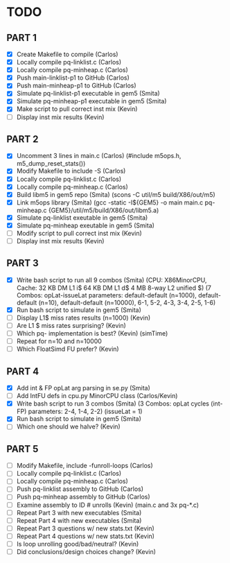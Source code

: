 # TODO

## PART 1

- [x] Create Makefile to compile 				(Carlos)
- [x] Locally compile pq-linklist.c 			(Carlos)
- [x] Locally compile pq-minheap.c 				(Carlos)
- [x] Push main-linklist-p1 to GitHub 			(Carlos)
- [x] Push main-minheap-p1 to GitHub 			(Carlos)
- [x] Simulate pq-linklist-p1 executable in gem5 (Smita)
- [x] Simulate pq-minheap-p1 executable in gem5 	(Smita)
- [x] Make script to pull correct inst mix 		(Kevin)
- [ ] Display inst mix results 					(Kevin)

## PART 2

- [x] Uncomment 3 lines in main.c 				(Carlos)
		(#include m5ops.h, m5_dump_reset_stats())
- [x] Modify Makefile to include -S 				(Carlos)
- [x] Locally compile pq-linklist.c 			(Carlos)
- [x] Locally compile pq-minheap.c 				(Carlos)
- [x] Build libm5 in gem5 repo					(Smita)
		(scons -C util/m5 build/X86/out/m5)
- [x] Link m5ops library						(Smita)
		(gcc -static -I${GEM5} -o main main.c pq-minheap.c {GEM5}/util/m5/build/X86/out/libm5.a)
- [x] Simulate pq-linklist exeutable in gem5	(Smita)
- [x] Simulate pq-minheap exeutable in gem5		(Smita)
- [ ] Modify script to pull correct inst mix	(Kevin)
- [ ] Display inst mix results					(Kevin)

## PART 3

- [x] Write bash script to run all 9 combos		(Smita)
		(CPU: X86MinorCPU, Cache: 32 KB DM L1 i$ 64 KB DM L1 d$ 4 MB 8-way L2 unified $)
		(7 Combos: opLat-issueLat parameters: default-default (n=1000), default-default (n=10), default-default (n=10000), 6-1, 5-2, 4-3, 3-4, 2-5, 1-6)
- [x] Run bash script to simulate in gem5		(Smita)
- [ ] Display L1$ miss rates results (n=1000)	(Kevin)
- [ ] Are L1 $ miss rates surprising?			(Kevin)
- [ ] Which pq- implementation is best?			(Kevin)
		(simTime)
- [ ] Repeat for n=10 and n=10000
- [ ] Which FloatSimd FU prefer?				(Kevin)

## PART 4

- [x] Add int & FP opLat arg parsing in se.py	(Smita)
- [ ] Add IntFU defs in cpu.py MinorCPU class 	(Carlos/Kevin)
- [x] Write bash script to run 3 combos			(Smita)
		(3 Combos: opLat cycles (int-FP) parameters: 2-4, 1-4, 2-2)
		(issueLat = 1)
- [x] Run bash script to simulate in gem5		(Smita)
- [ ] Which one should we halve?				(Kevin)

## PART 5

- [ ] Modify Makefile, include -funroll-loops	(Carlos)
- [ ] Locally compile pq-linklist.c 			(Carlos)
- [ ] Locally compile pq-minheap.c 				(Carlos)
- [ ] Push pq-linklist assembly to GitHub 		(Carlos)
- [ ] Push pq-minheap assembly to GitHub 		(Carlos)
- [ ] Examine assembly to ID # unrolls			(Kevin)
		(main.c and 3x pq-*.c)
- [ ] Repeat Part 3 with new executables		(Smita)
- [ ] Repeat Part 4 with new executables		(Smita)
- [ ] Repeat Part 3 questions w/ new stats.txt	(Kevin)
- [ ] Repeat Part 4 questions w/ new stats.txt	(Kevin)
- [ ] Is loop unrolling good/bad/neutral?		(Kevin)
- [ ] Did conclusions/design choices change?	(Kevin)